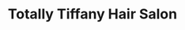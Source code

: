---
title: "Totally Tiffany Hair Salon"
url: /deposit/totally-tiffany-hair-salon/
shop: hairdresser
---